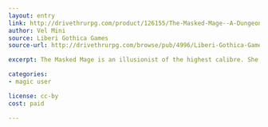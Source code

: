 ```yaml
---
layout: entry
link: http://drivethrurpg.com/product/126155/The-Masked-Mage--A-Dungeon-World-Playbook
author: Vel Mini
source: Liberi Gothica Games
source-url: http://drivethrurpg.com/browse/pub/4996/Liberi-Gothica-Games

excerpt: The Masked Mage is an illusionist of the highest calibre. She can craft illusions, reveal additional truths about the world, and people find they just trust her, as a natural state of being.

categories:
- magic user

license: cc-by
cost: paid

---
```

